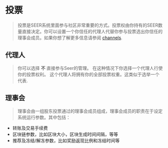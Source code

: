 # 投票

> 投票是SEER系统里面参与社区非常重要的方式。投票权由你持有的SEER数量直接决定。你可以设置一个你信任的代理人代替你参与投票选出你信任的理事会成员。如果你想了解更多信息请参阅 [channels](/help/introduction/bitshares).

## 代理人

>你可以选择 **不** 直接参与Seer的管理。 在这种情况下你选择一个代理人行使你的投票权利。 这个代理人将拥有你的全部投票权重。这类似于选举一个代表.

## 理事会

>理事会由一组股东投票通过的理事会成员组成，理事会成员的职责在于设定系统运行参数。其中包括：

* 转账及交易手续费
* 区块链参数，比如区块大小，区块生成时间间隔，等等
* 推荐及冻结/解冻参数，比如奖励返现比例和冻结时间等

